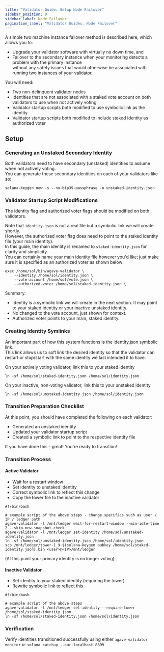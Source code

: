```yaml
---
title: "Validator Guide: Setup Node Failover"
sidebar_position: 9
sidebar_label: Node Failover
pagination_label: "Validator Guides: Node Failover"
---
```


A simple two machine instance failover method is described here, which allows you to:   
* Upgrade your validator software with virtually no down time, and   
* Failover to the secondary instance when your monitoring detects a problem with the primary instance   
without any safety issues that would otherwise be associated with running two instances of your validator.   

You will need:   
* Two non-delinquent validator nodes   
* Identities that are not associated with a staked vote account on both validators to use when not actively voting   
* Validator startup scripts both modified to use symbolic link as the identity   
* Validator startup scripts both modified to include staked identity as authorized voter   

## Setup

### Generating an Unstaked Secondary Identity

Both validators need to have secondary (unstaked) identities to assume when not actively voting.    
You can generate these secondary identities on each of your validators like so:     
```
solana-keygen new -s --no-bip39-passphrase -o unstaked-identity.json
```
### Validator Startup Script Modifications

The identity flag and authorized voter flags should be modified on both validators.   
   
Note that `identity.json` is not a real file but a symbolic link we will create shortly.    
However, the authorized voter flag does need to point to the staked identity file (your main identity).    
In this guide, the main identity is renamed to `staked-identity.json` for clarity and simplicity.    
You can certainly name your main identity file however you'd like; just make sure it is specified as an authorized voter as shown below:   
   
```
exec /home/sol/bin/agave-validator \
    --identity /home/sol/identity.json \
    --vote-account /home/sol/vote.json \
    --authorized-voter /home/sol/staked-identity.json \
```

Summary:

* Identity is a symbolic link we will create in the next section. It may point to your staked identity or your inactive unstaked identity.   
* No changed to the vote account, just shown for context.   
* Authorized voter points to your main, staked identity.   

### Creating Identity Symlinks
An important part of how this system functions is the identity.json symbolic link.    
This link allows us to soft link the desired identity so that the validator can restart or stop/start with the same identity we last intended it to have.   

On your actively voting validator, link this to your staked identity
```
ln -sf /home/sol/staked-identity.json /home/sol/identity.json
```

On your inactive, non-voting validator, link this to your unstaked identity
```
ln -sf /home/sol/unstaked-identity.json /home/sol/identity.json
```

### Transition Preparation Checklist
At this point, you should have completed the following on each validator:    
* Generated an unstaked identity    
* Updated your validator startup script    
* Created a symbolic link to point to the respective identity file    
   
If you have done this - great! You're ready to transition!
   
###  Transition Process
#### Active Validator
* Wait for a restart window   
* Set identity to unstaked identity   
* Correct symbolic link to reflect this change   
* Copy the tower file to the inactive validator   
   
```
#!/bin/bash

# example script of the above steps - change specifics such as user / IP / ledger path
agave-validator -l /mnt/ledger wait-for-restart-window --min-idle-time 2 --skip-new-snapshot-check
agave-validator -l /mnt/ledger set-identity /home/sol/unstaked-identity.json
ln -sf /home/sol/unstaked-identity.json /home/sol/identity.json
scp /mnt/ledger/tower-1_9-$(solana-keygen pubkey /home/sol/staked-identity.json).bin <user>@<IP>/mnt/ledger
```
   
(At this point your primary identity is no longer voting)   

#### Inactive Validator
* Set identity to your staked identity (requiring the tower)   
* Rewrite symbolic link to reflect this   
   
```
#!/bin/bash

# example script of the above steps
agave-validator -l /mnt/ledger set-identity --require-tower /home/sol/staked-identity.json
ln -sf /home/sol/staked-identity.json /home/sol/identity.json
```
   
### Verification
Verify identities transitioned successfully using either `agave-validator monitor` or `solana catchup --our-localhost 8899`
